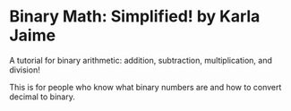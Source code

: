 # Binary Math: Simplified! by Karla Jaime

A tutorial for binary arithmetic: addition, subtraction, multiplication, and division!

This is for people who know what binary numbers are and how to convert decimal to binary.

